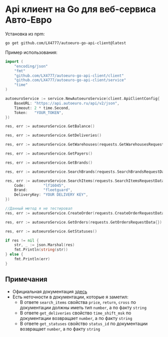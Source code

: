 # Api клиент на Go для веб-сервиса Авто-Евро

Установка из npm:
```shell
go get github.com/LX4777/autoeuro-go-api-client@latest   
```

Пример использования:
```go
import (
    "encoding/json"
    "fmt"
    "github.com/LX4777/autoeuro-go-api-client/client"
    "github.com/LX4777/autoeuro-go-api-client/service"
    "time"
)

autoeuroService := service.NewAutoeuroService(client.ApiClientConfig{
    BaseURL: "https://api.autoeuro.ru/api/v2/json",
    Timeout: 2 * time.Second,
    Token:   "YOUR_TOKEN",
})

res, err := autoeuroService.GetBalance()

res, err := autoeuroService.GetDeliveries()

res, err := autoeuroService.GetWarehouses(requests.GetWarehousesRequestData{DeliveryKey: "YOUR DELIVERY KEY"})

res, err := autoeuroService.GetPayers()

res, err := autoeuroService.GetBrands()

res, err := autoeuroService.SearchBrands(requests.SearchBrandsRequestData{Code: "WDK962/12"})

res, err := autoeuroService.SearchItems(requests.SearchItemsRequestData{
    Code:        "lf16045",
    Brand:       "fleetguard",
    DeliveryKey: "YOUR DELIVERY KEY",
})

//Данный метод я не тестировал
res, err := autoeuroService.CreateOrder(requests.CreateOrderRequestData{})

res, err := autoeuroService.GetOrders(requests.GetOrdersRequestData{})

res, err := autoeuroService.GetStatuses()

if res != nil {
    str, _ := json.Marshal(res)
    fmt.Println(string(str))
} else {
    fmt.Println(err)
}
```

## Примечания
- Официальная документация [здесь](https://api.autoeuro.ru/doc/v2)
- Есть неточности в документации, которые я заметил:
    - В ответе `search_items` свойства `price`, `return`, `cross` по документации должны иметь тип `number`, а по факту `string`
    - В ответе `get_deliveries` свойство `time_shift_msk` по документации возвращает `number`, а по факту `string`
    - В ответе `get_statuses` свойство `status_id` по документации возвращает `number`, а по факту `string`

